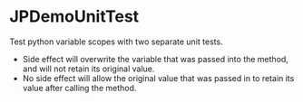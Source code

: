 # JPDemoUnitTest

Test python variable scopes with two separate unit tests. 

- Side effect will overwrite the variable that was passed into the method, and will not retain its original value. 
- No side effect will allow the original value that was passed in to retain its value after calling the method.
